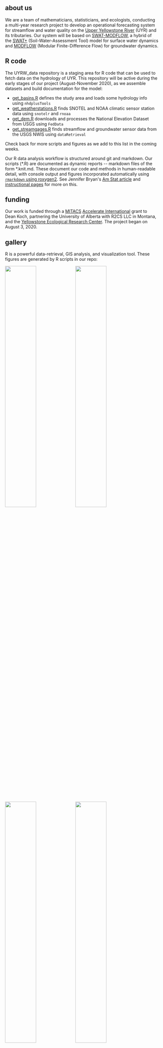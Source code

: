 ## about us

We are a team of mathematicians, statisticians, and ecologists, conducting a multi-year research project to develop an operational forecasting system for streamflow and water quality on the [Upper Yellowstone River](http://fwp.mt.gov/mtoutdoors/images/Storyimages/2017/UpperYellowstoneMap.jpg) (UYR) and its tributaries. Our system will be based on [SWAT-MODFLOW](https://www.sciencedirect.com/science/article/abs/pii/S136481521930893X?via%3Dihub), a hybrid of the [SWAT+](https://swatplus.gitbook.io/docs/) (Soil-Water-Assessment Tool) model for surface water dynamics and [MODFLOW](https://www.usgs.gov/mission-areas/water-resources/science/modflow-and-related-programs?qt-science_center_objects=0#qt-science_center_objects) (Modular Finite-Difference Flow) for groundwater dynamics. 

## R code

The UYRW_data repository is a staging area for R code that can be used to fetch data on the hydrology of UYR. This repository will be active during the early stages of our project (August-November 2020), as we assemble datasets and build documentation for the model:
* [get_basins.R](https://github.com/deankoch/UYRW_data/blob/master/markdown/get_basins.md)
defines the study area and loads some hydrology info using `nhdplusTools`
* [get_weatherstations.R](https://github.com/deankoch/UYRW_data/blob/master/get_weatherstations.knit.md)
finds SNOTEL and NOAA climatic sensor station data using `snotelr` and `rnoaa`
* [get_dem.R](https://github.com/deankoch/UYRW_data/blob/master/get_dem.knit.md)
downloads and processes the National Elevation Dataset from USGS using `FedData`
* [get_streamgages.R](https://github.com/deankoch/UYRW_data/blob/master/get_streamgages.knit.md)
finds streamflow and groundwater sensor data from the USGS NWIS using `dataRetrieval`

Check back for more scripts and figures as we add to this list in the coming weeks. 

Our R data analysis workflow is structured around git and markdown. Our scripts (\*.R) are documented as dynamic reports -- markdown files of the form \*.knit.md. These document our code and methods in human-readable detail, with console output and figures incorporated automatically using [`rmarkdown` using roxygen2](https://rmarkdown.rstudio.com/articles_report_from_r_script.html). See Jennifer Bryan's [Am Stat article](https://amstat.tandfonline.com/doi/abs/10.1080/00031305.2017.1399928) and [instructional pages](https://happygitwithr.com/) for more on this.

## funding

Our work is funded through a [MITACS](https://www.mitacs.ca/en/about) [Accelerate International](https://www.mitacs.ca/en/programs/accelerate/mitacs-accelerate-international) grant to Dean Koch, partnering the University of Alberta with R2CS LLC in Montana, and the [Yellowstone Ecological Research Center](https://www.yellowstoneresearch.org/yerc-lab). The project began on August 3, 2020.

## gallery

R is a powerful data-retrieval, GIS analysis, and visualization tool. These figures are generated by R scripts in our repo:

<img src="https://raw.githubusercontent.com/deankoch/UYRW_data/master/graphics/uyrw_flowlines.png" width="45%"></img> <img src="https://raw.githubusercontent.com/deankoch/UYRW_data/master/graphics/uyrw_basins.png" width="45%"></img> <img 
src="https://raw.githubusercontent.com/deankoch/UYRW_data/master/graphics/weatherstation_sites.png" width="45%"></img> <img src="https://raw.githubusercontent.com/deankoch/UYRW_data/master/graphics/dem.png" width="45%"></img> <img
src="https://raw.githubusercontent.com/deankoch/UYRW_data/master/graphics/streamgage_sites.png" width="45%"></img> 
